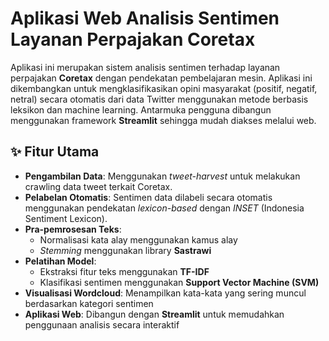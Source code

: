 # Aplikasi Web Analisis Sentimen Layanan Perpajakan Coretax

Aplikasi ini merupakan sistem analisis sentimen terhadap layanan perpajakan **Coretax** dengan pendekatan pembelajaran mesin. Aplikasi ini dikembangkan untuk mengklasifikasikan opini masyarakat (positif, negatif, netral) secara otomatis dari data Twitter menggunakan metode berbasis leksikon dan machine learning. Antarmuka pengguna dibangun menggunakan framework **Streamlit** sehingga mudah diakses melalui web.

## ✨ Fitur Utama

- **Pengambilan Data**: Menggunakan *tweet-harvest* untuk melakukan crawling data tweet terkait Coretax.
- **Pelabelan Otomatis**: Sentimen data dilabeli secara otomatis menggunakan pendekatan *lexicon-based* dengan *INSET* (Indonesia Sentiment Lexicon).
- **Pra-pemrosesan Teks**:
  - Normalisasi kata alay menggunakan kamus alay
  - *Stemming* menggunakan library **Sastrawi**
- **Pelatihan Model**:
  - Ekstraksi fitur teks menggunakan **TF-IDF**
  - Klasifikasi sentimen menggunakan **Support Vector Machine (SVM)**
- **Visualisasi Wordcloud**: Menampilkan kata-kata yang sering muncul berdasarkan kategori sentimen
- **Aplikasi Web**: Dibangun dengan **Streamlit** untuk memudahkan penggunaan analisis secara interaktif
